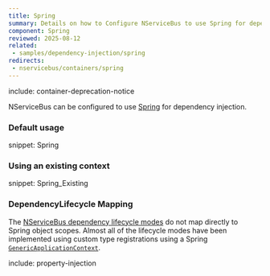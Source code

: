 ```yaml
---
title: Spring
summary: Details on how to Configure NServiceBus to use Spring for dependency injection.
component: Spring
reviewed: 2025-08-12
related:
 - samples/dependency-injection/spring
redirects:
 - nservicebus/containers/spring
---
```


include: container-deprecation-notice

NServiceBus can be configured to use [Spring](https://www.springframework.net/) for dependency injection.

### Default usage

snippet: Spring

### Using an existing context

snippet: Spring_Existing

### DependencyLifecycle Mapping

The [NServiceBus dependency lifecycle modes](/nservicebus/dependency-injection/) do not map directly to Spring object scopes. Almost all of the lifecycle modes have been implemented using custom type registrations using a Spring [`GenericApplicationContext`](http://springframework.net/docs/1.3.2/api/net-2.0/html/topic1040.html).

include: property-injection
